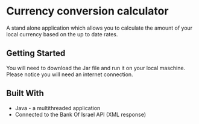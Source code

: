 # Currency conversion calculator
A stand alone application which allows you to calculate the amount of your local currency based on the up to date rates.

## Getting Started
You will need to download the Jar file and run it on your local maschine. 
Please notice you will need an internet connection.

## Built With

* Java - a multithreaded application
* Connected to the Bank Of Israel API (XML response)

